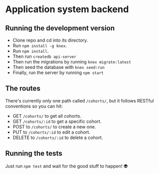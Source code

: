 # Application system backend

## Running the development version
* Clone repo and cd into its directory.
* Run `npm install -g knex`.
* Run `npm install`.
* Then run `createdb api-server`
* Then run the migrations by running `knex migrate:latest`
* Then seed the database with `knex seed:run`
* Finally, run the server by running `npm start`

## The routes
There's currently only one path called `/cohorts/`, but it follows RESTful conventions so you can hit:

* GET `/cohorts/` to get all cohorts.
* GET `/cohorts/:id` to get a specific cohort.
* POST to `/cohorts/` to create a new one.
* PUT to `/cohorts/:id` to edit a cohort.
* DELETE to `/cohorts/:id` to delete a cohort.

## Running the tests
Just run `npm test` and wait for the good stuff to happen! :alien: